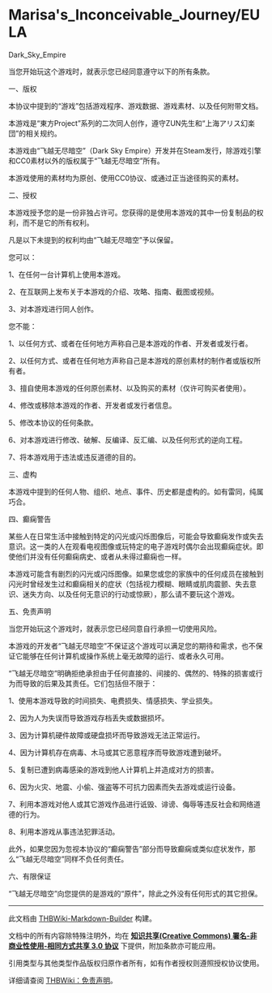 # Marisa's_Inconceivable_Journey/EULA

<!-- source html: G:\repos\THBWiki-Markdown-Builder\THBWikiMarkdown\Temp\main\4\42\ns0%3AMarisa%27s_Inconceivable_Journey%2FEULA.html -->

Dark_Sky_Empire

  
当您开始玩这个游戏时，就表示您已经同意遵守以下的所有条款。
  
  
  

  
  
一、版权
  
  
本协议中提到的“游戏”包括游戏程序、游戏数据、游戏素材、以及任何附带文档。
  
  
本游戏是“東方Project”系列的二次同人创作，遵守ZUN先生和“上海アリス幻楽団”的相关规约。
  
  
本游戏由“飞越无尽暗空”（Dark Sky Empire）开发并在Steam发行，除游戏引擎和CC0素材以外的版权属于“飞越无尽暗空”所有。
  
  
本游戏使用的素材均为原创、使用CC0协议、或通过正当途径购买的素材。
  
  
  

  
  
二、授权
  
  
本游戏授予您的是一份非独占许可。您获得的是使用本游戏的其中一份复制品的权利，而不是它的所有权利。
  
  
凡是以下未提到的权利均由“飞越无尽暗空”予以保留。
  
  
  

您可以：
  
  
1、在任何一台计算机上使用本游戏。
  
  
2、在互联网上发布关于本游戏的介绍、攻略、指南、截图或视频。
  
  
3、对本游戏进行同人创作。
  
  
  

您不能：
  
  
1、以任何方式、或者在任何地方声称自己是本游戏的作者、开发者或发行者。
  
  
2、以任何方式、或者在任何地方声称自己是本游戏的原创素材的制作者或版权所有者。
  
  
3、擅自使用本游戏的任何原创素材、以及购买的素材（仅许可购买者使用）。
  
  
4、修改或移除本游戏的作者、开发者或发行者信息。
  
  
5、修改本协议的任何条款。
  
  
6、对本游戏进行修改、破解、反编译、反汇编、以及任何形式的逆向工程。
  
  
7、将本游戏用于违法或违反道德的目的。
  
  
  

  
  
三、虚构
  
  
本游戏中提到的任何人物、组织、地点、事件、历史都是虚构的。如有雷同，纯属巧合。
  
  
  

  
  
四、癫痫警告
  
  
某些人在日常生活中接触到特定的闪光或闪烁图像后，可能会导致癫痫发作或失去意识。这一类的人在观看电视图像或玩特定的电子游戏时偶尔会出现癫痫症状。即使他们并没有任何癫痫病史、或者从未得过癫痫也一样。
  
  
本游戏可能含有剧烈的闪光或闪烁图像。如果您或您的家族中的任何成员在接触到闪光时曾经发生过和癫痫相关的症状（包括视力模糊、眼睛或肌肉震颤、失去意识、迷失方向、以及任何无意识的行动或惊厥），那么请不要玩这个游戏。
  
  
  

  
  
五、免责声明
  
  
当您开始玩这个游戏时，就表示您已经同意自行承担一切使用风险。
  
  
本游戏的开发者“飞越无尽暗空”不保证这个游戏可以满足您的期待和需求，也不保证它能够在任何计算机或操作系统上毫无故障的运行、或者永久可用。
  
  
“飞越无尽暗空”明确拒绝承担由于任何直接的、间接的、偶然的、特殊的损害或行为而导致的后果及其责任。它们包括但不限于：
  
  
1、使用本游戏导致的时间损失、电费损失、情感损失、学业损失。
  
  
2、因为人为失误而导致游戏存档丢失或数据损坏。
  
  
3、因为计算机硬件故障或硬盘损坏而导致游戏无法正常运行。
  
  
4、因为计算机存在病毒、木马或其它恶意程序而导致游戏遭到破坏。
  
  
5、复制已遭到病毒感染的游戏到他人计算机上并造成对方的损害。
  
  
6、因为火灾、地震、小偷、强盗等不可抗力因素而失去游戏或运行设备。
  
  
7、利用本游戏对他人或其它游戏作品进行诋毁、诽谤、侮辱等违反社会和网络道德的行为。
  
  
8、利用本游戏从事违法犯罪活动。
  
  
此外，如果您因为忽视本协议的“癫痫警告”部分而导致癫痫或类似症状发作，那么“飞越无尽暗空”同样不负任何责任。
  
  
  

  
  
六、有限保证
  
  
“飞越无尽暗空”向您提供的是游戏的“原件”，除此之外没有任何形式的其它担保。
  





---

此文档由 [THBWiki-Markdown-Builder](https://github.com/Delsin-Yu/THBWiki-Markdown-Builder) 构建。

文档中的所有内容除特殊注明外，均在 [**知识共享(Creative Commons) 署名-非商业性使用-相同方式共享 3.0 协议**](https://creativecommons.org/licenses/by-sa/3.0/deed.zh-hans) 下提供，附加条款亦可能应用。

引用类型与其他类型作品版权归原作者所有，如有作者授权则遵照授权协议使用。

详细请查阅 [THBWiki：免责声明](https://thbwiki.cc/THBWiki:%E5%85%8D%E8%B4%A3%E5%A3%B0%E6%98%8E)。

